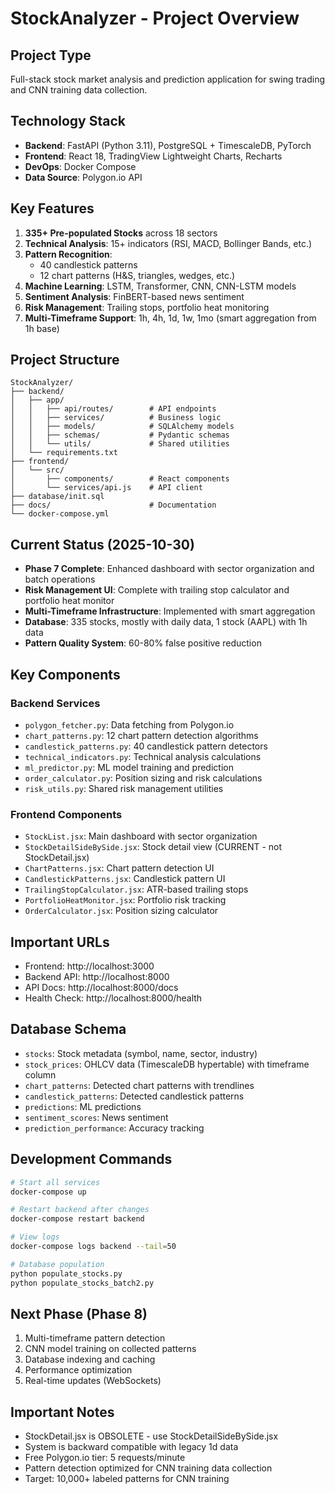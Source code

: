 # StockAnalyzer - Project Overview

## Project Type
Full-stack stock market analysis and prediction application for swing trading and CNN training data collection.

## Technology Stack
- **Backend**: FastAPI (Python 3.11), PostgreSQL + TimescaleDB, PyTorch
- **Frontend**: React 18, TradingView Lightweight Charts, Recharts
- **DevOps**: Docker Compose
- **Data Source**: Polygon.io API

## Key Features
1. **335+ Pre-populated Stocks** across 18 sectors
2. **Technical Analysis**: 15+ indicators (RSI, MACD, Bollinger Bands, etc.)
3. **Pattern Recognition**: 
   - 40 candlestick patterns
   - 12 chart patterns (H&S, triangles, wedges, etc.)
4. **Machine Learning**: LSTM, Transformer, CNN, CNN-LSTM models
5. **Sentiment Analysis**: FinBERT-based news sentiment
6. **Risk Management**: Trailing stops, portfolio heat monitoring
7. **Multi-Timeframe Support**: 1h, 4h, 1d, 1w, 1mo (smart aggregation from 1h base)

## Project Structure
```
StockAnalyzer/
├── backend/
│   ├── app/
│   │   ├── api/routes/        # API endpoints
│   │   ├── services/          # Business logic
│   │   ├── models/            # SQLAlchemy models
│   │   ├── schemas/           # Pydantic schemas
│   │   └── utils/             # Shared utilities
│   └── requirements.txt
├── frontend/
│   └── src/
│       ├── components/        # React components
│       └── services/api.js    # API client
├── database/init.sql
├── docs/                      # Documentation
└── docker-compose.yml
```

## Current Status (2025-10-30)
- **Phase 7 Complete**: Enhanced dashboard with sector organization and batch operations
- **Risk Management UI**: Complete with trailing stop calculator and portfolio heat monitor
- **Multi-Timeframe Infrastructure**: Implemented with smart aggregation
- **Database**: 335 stocks, mostly with daily data, 1 stock (AAPL) with 1h data
- **Pattern Quality System**: 60-80% false positive reduction

## Key Components

### Backend Services
- `polygon_fetcher.py`: Data fetching from Polygon.io
- `chart_patterns.py`: 12 chart pattern detection algorithms
- `candlestick_patterns.py`: 40 candlestick pattern detectors
- `technical_indicators.py`: Technical analysis calculations
- `ml_predictor.py`: ML model training and prediction
- `order_calculator.py`: Position sizing and risk calculations
- `risk_utils.py`: Shared risk management utilities

### Frontend Components
- `StockList.jsx`: Main dashboard with sector organization
- `StockDetailSideBySide.jsx`: Stock detail view (CURRENT - not StockDetail.jsx)
- `ChartPatterns.jsx`: Chart pattern detection UI
- `CandlestickPatterns.jsx`: Candlestick pattern UI
- `TrailingStopCalculator.jsx`: ATR-based trailing stops
- `PortfolioHeatMonitor.jsx`: Portfolio risk tracking
- `OrderCalculator.jsx`: Position sizing calculator

## Important URLs
- Frontend: http://localhost:3000
- Backend API: http://localhost:8000
- API Docs: http://localhost:8000/docs
- Health Check: http://localhost:8000/health

## Database Schema
- `stocks`: Stock metadata (symbol, name, sector, industry)
- `stock_prices`: OHLCV data (TimescaleDB hypertable) with timeframe column
- `chart_patterns`: Detected chart patterns with trendlines
- `candlestick_patterns`: Detected candlestick patterns
- `predictions`: ML predictions
- `sentiment_scores`: News sentiment
- `prediction_performance`: Accuracy tracking

## Development Commands
```bash
# Start all services
docker-compose up

# Restart backend after changes
docker-compose restart backend

# View logs
docker-compose logs backend --tail=50

# Database population
python populate_stocks.py
python populate_stocks_batch2.py
```

## Next Phase (Phase 8)
1. Multi-timeframe pattern detection
2. CNN model training on collected patterns
3. Database indexing and caching
4. Performance optimization
5. Real-time updates (WebSockets)

## Important Notes
- StockDetail.jsx is OBSOLETE - use StockDetailSideBySide.jsx
- System is backward compatible with legacy 1d data
- Free Polygon.io tier: 5 requests/minute
- Pattern detection optimized for CNN training data collection
- Target: 10,000+ labeled patterns for CNN training
